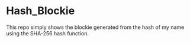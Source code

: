 # Hash_Blockie
This repo simply shows the blockie generated from the hash of my name using the SHA-256 hash function.
